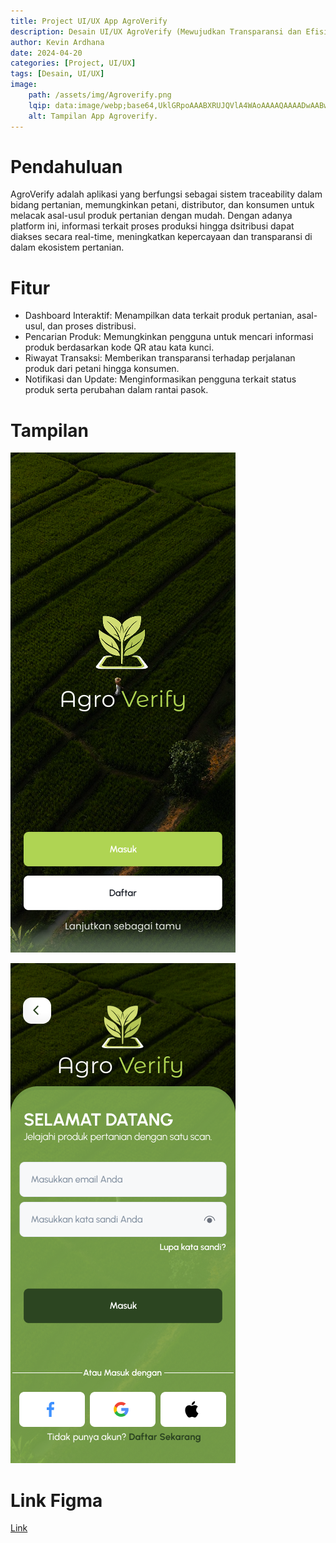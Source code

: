 ```yaml
---
title: Project UI/UX App AgroVerify
description: Desain UI/UX AgroVerify (Mewujudkan Transparansi dan Efisiensi dalam Rantai Pasok Pertanian)
author: Kevin Ardhana
date: 2024-04-20 
categories: [Project, UI/UX]
tags: [Desain, UI/UX]
image:
    path: /assets/img/Agroverify.png
    lqip: data:image/webp;base64,UklGRpoAAABXRUJQVlA4WAoAAAAQAAAADwAABwAAQUxQSDIAAAARL0AmbZurmr57yyIiqE8oiG0bejIYEQTgqiDA9vqnsUSI6H+oAERp2HZ65qP/VIAWAFZQOCBCAAAA8AEAnQEqEAAIAAVAfCWkAALp8sF8rgRgAP7o9FDvMCkMde9PK7euH5M1m6VWoDXf2FkP3BqV0ZYbO6NA/VFIAAAA
    alt: Tampilan App Agroverify.
---
```


# Pendahuluan
AgroVerify adalah aplikasi yang berfungsi sebagai sistem traceability dalam bidang pertanian, memungkinkan petani, distributor, dan konsumen untuk melacak asal-usul produk pertanian dengan mudah. Dengan adanya platform ini, informasi terkait proses produksi hingga dsitribusi dapat diakses secara real-time, meningkatkan kepercayaan dan transparansi di dalam ekosistem pertanian.

# Fitur 
- Dashboard Interaktif: Menampilkan data terkait produk pertanian, asal-usul, dan proses distribusi.
- Pencarian Produk: Memungkinkan pengguna untuk mencari informasi produk berdasarkan kode QR atau kata kunci.
- Riwayat Transaksi: Memberikan transparansi terhadap perjalanan produk dari petani hingga konsumen.
- Notifikasi dan Update: Menginformasikan pengguna terkait status produk serta perubahan dalam rantai pasok.

# Tampilan
![Welcome](/assets/img/Welcome.png)

![Login](/assets/img/Login.png)

# Link Figma
[Link](https://www.figma.com/design/ENxzipTMgn7GzuxEY2Gp5x/IT-TODAY-ROAD-IPB-(Copy)?node-id=0-1&t=w6O0I4mtDu4FlIkr-1)